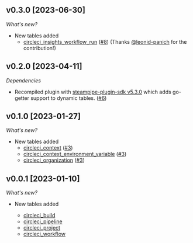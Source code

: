 ## v0.3.0 [2023-06-30]

_What's new?_

- New tables added
  - [circleci_insights_workflow_run](https://hub.steampipe.io/plugins/turbot/circleci/tables/circleci_insights_workflow_run) ([#8](https://github.com/turbot/steampipe-plugin-circleci/pull/8)) (Thanks [@leonid-panich](https://github.com/leonid-panich) for the contribution!)

## v0.2.0 [2023-04-11]

_Dependencies_

- Recompiled plugin with [steampipe-plugin-sdk v5.3.0](https://github.com/turbot/steampipe-plugin-sdk/blob/main/CHANGELOG.md#v530-2023-03-16) which adds go-getter support to dynamic tables. ([#6](https://github.com/turbot/steampipe-plugin-circleci/pull/6))

## v0.1.0 [2023-01-27]

_What's new?_

- New tables added
  - [circleci_context](https://hub.steampipe.io/plugins/turbot/circleci/tables/circleci_context) ([#3](https://github.com/turbot/steampipe-plugin-circleci/pull/3))
  - [circleci_context_environment_variable](https://hub.steampipe.io/plugins/turbot/circleci/tables/circleci_context_environment_variable) ([#3](https://github.com/turbot/steampipe-plugin-circleci/pull/3))
  - [circleci_organization](https://hub.steampipe.io/plugins/turbot/circleci/tables/circleci_organization) ([#3](https://github.com/turbot/steampipe-plugin-circleci/pull/3))

## v0.0.1 [2023-01-10]

_What's new?_

- New tables added

  - [circleci_build](https://hub.steampipe.io/plugins/turbot/circleci/tables/circleci_build)
  - [circleci_pipeline](https://hub.steampipe.io/plugins/turbot/circleci/tables/circleci_pipeline)
  - [circleci_project](https://hub.steampipe.io/plugins/turbot/circleci/tables/circleci_project)
  - [circleci_workflow](https://hub.steampipe.io/plugins/turbot/circleci/tables/circleci_workflow)
